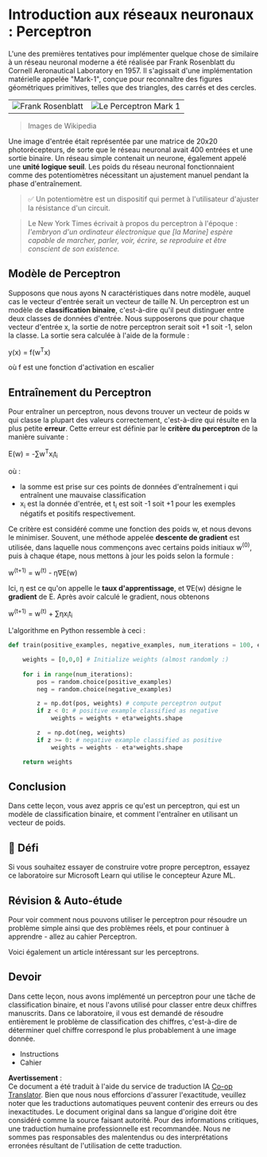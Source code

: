 <!--
CO_OP_TRANSLATOR_METADATA:
{
  "original_hash": "59021c5f419d3feda19075910a74280a",
  "translation_date": "2025-05-20T02:29:06+00:00",
  "source_file": "15-rag-and-vector-databases/data/perceptron.md",
  "language_code": "fr"
}
-->
# Introduction aux réseaux neuronaux : Perceptron

L'une des premières tentatives pour implémenter quelque chose de similaire à un réseau neuronal moderne a été réalisée par Frank Rosenblatt du Cornell Aeronautical Laboratory en 1957. Il s'agissait d'une implémentation matérielle appelée "Mark-1", conçue pour reconnaître des figures géométriques primitives, telles que des triangles, des carrés et des cercles.

|      |      |
|--------------|-----------|
|<img src='images/Rosenblatt-wikipedia.jpg' alt='Frank Rosenblatt'/> | <img src='images/Mark_I_perceptron_wikipedia.jpg' alt='Le Perceptron Mark 1' />|

> Images de Wikipedia

Une image d'entrée était représentée par une matrice de 20x20 photorécepteurs, de sorte que le réseau neuronal avait 400 entrées et une sortie binaire. Un réseau simple contenait un neurone, également appelé une **unité logique seuil**. Les poids du réseau neuronal fonctionnaient comme des potentiomètres nécessitant un ajustement manuel pendant la phase d'entraînement.

> ✅ Un potentiomètre est un dispositif qui permet à l'utilisateur d'ajuster la résistance d'un circuit.

> Le New York Times écrivait à propos du perceptron à l'époque : *l'embryon d'un ordinateur électronique que [la Marine] espère capable de marcher, parler, voir, écrire, se reproduire et être conscient de son existence.*

## Modèle de Perceptron

Supposons que nous ayons N caractéristiques dans notre modèle, auquel cas le vecteur d'entrée serait un vecteur de taille N. Un perceptron est un modèle de **classification binaire**, c'est-à-dire qu'il peut distinguer entre deux classes de données d'entrée. Nous supposerons que pour chaque vecteur d'entrée x, la sortie de notre perceptron serait soit +1 soit -1, selon la classe. La sortie sera calculée à l'aide de la formule :

y(x) = f(w<sup>T</sup>x)

où f est une fonction d'activation en escalier

## Entraînement du Perceptron

Pour entraîner un perceptron, nous devons trouver un vecteur de poids w qui classe la plupart des valeurs correctement, c'est-à-dire qui résulte en la plus petite **erreur**. Cette erreur est définie par le **critère du perceptron** de la manière suivante :

E(w) = -∑w<sup>T</sup>x<sub>i</sub>t<sub>i</sub>

où :

* la somme est prise sur ces points de données d'entraînement i qui entraînent une mauvaise classification
* x<sub>i</sub> est la donnée d'entrée, et t<sub>i</sub> est soit -1 soit +1 pour les exemples négatifs et positifs respectivement.

Ce critère est considéré comme une fonction des poids w, et nous devons le minimiser. Souvent, une méthode appelée **descente de gradient** est utilisée, dans laquelle nous commençons avec certains poids initiaux w<sup>(0)</sup>, puis à chaque étape, nous mettons à jour les poids selon la formule :

w<sup>(t+1)</sup> = w<sup>(t)</sup> - η∇E(w)

Ici, η est ce qu'on appelle le **taux d'apprentissage**, et ∇E(w) désigne le **gradient** de E. Après avoir calculé le gradient, nous obtenons

w<sup>(t+1)</sup> = w<sup>(t)</sup> + ∑ηx<sub>i</sub>t<sub>i</sub>

L'algorithme en Python ressemble à ceci :

```python
def train(positive_examples, negative_examples, num_iterations = 100, eta = 1):

    weights = [0,0,0] # Initialize weights (almost randomly :)
        
    for i in range(num_iterations):
        pos = random.choice(positive_examples)
        neg = random.choice(negative_examples)

        z = np.dot(pos, weights) # compute perceptron output
        if z < 0: # positive example classified as negative
            weights = weights + eta*weights.shape

        z  = np.dot(neg, weights)
        if z >= 0: # negative example classified as positive
            weights = weights - eta*weights.shape

    return weights
```

## Conclusion

Dans cette leçon, vous avez appris ce qu'est un perceptron, qui est un modèle de classification binaire, et comment l'entraîner en utilisant un vecteur de poids.

## 🚀 Défi

Si vous souhaitez essayer de construire votre propre perceptron, essayez ce laboratoire sur Microsoft Learn qui utilise le concepteur Azure ML.

## Révision & Auto-étude

Pour voir comment nous pouvons utiliser le perceptron pour résoudre un problème simple ainsi que des problèmes réels, et pour continuer à apprendre - allez au cahier Perceptron.

Voici également un article intéressant sur les perceptrons.

## Devoir

Dans cette leçon, nous avons implémenté un perceptron pour une tâche de classification binaire, et nous l'avons utilisé pour classer entre deux chiffres manuscrits. Dans ce laboratoire, il vous est demandé de résoudre entièrement le problème de classification des chiffres, c'est-à-dire de déterminer quel chiffre correspond le plus probablement à une image donnée.

* Instructions
* Cahier

**Avertissement** :  
Ce document a été traduit à l'aide du service de traduction IA [Co-op Translator](https://github.com/Azure/co-op-translator). Bien que nous nous efforcions d'assurer l'exactitude, veuillez noter que les traductions automatiques peuvent contenir des erreurs ou des inexactitudes. Le document original dans sa langue d'origine doit être considéré comme la source faisant autorité. Pour des informations critiques, une traduction humaine professionnelle est recommandée. Nous ne sommes pas responsables des malentendus ou des interprétations erronées résultant de l'utilisation de cette traduction.